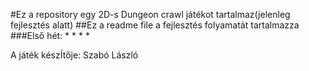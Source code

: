 #Ez a repository egy 2D-s Dungeon crawl játékot tartalmaz(jelenleg fejlesztés alatt)
##Ez a readme file a fejlesztés folyamatát tartalmazza
###Első hét:
*
*
*
*


A játék készÍtője: Szabó László